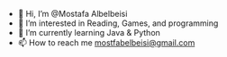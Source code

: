 - 👋 Hi, I’m @Mostafa Albelbeisi
- 👀 I’m interested in Reading, Games, and programming
- 🌱 I’m currently learning Java & Python
- 📫 How to reach me mostfabelbeisi@gmail.com

<!---
I'm a student at Luminus Technical University College (LTUC), I'm studying software engineering and I'm graduating this summer.
--->
